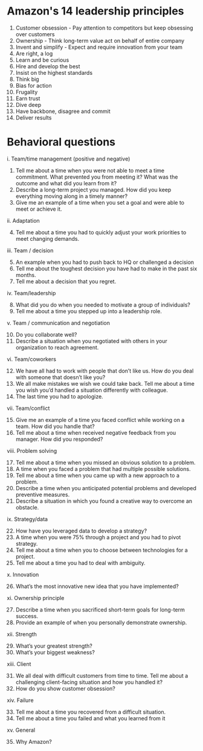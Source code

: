 # Amazon's 14 leadership principles
1. Customer obsession - Pay attention to competitors but keep obsessing over customers
2. Ownership - Think long-term value act on behalf of entire company
3. Invent and simplify - Expect and require innovation from your team
4. Are right, a log
5. Learn and be curious
6. Hire and develop the best
7. Insist on the highest standards
8. Think big
9. Bias for action
10. Frugality
11. Earn trust
12. Dive deep
13. Have backbone, disagree and commit
14. Deliver results

# Behavioral questions
i. Team/time management (positive and negative)
1) Tell me about a time when you were not able to meet a time commitment. What prevented you from meeting it? What was the outcome and what did you learn from it?
2) Describe a long-term project you managed. How did you keep everything moving along in a timely manner?
3) Give me an example of a time when you set a goal and were able to meet or achieve it.


ii. Adaptation

4) Tell me about a time you had to quickly adjust your work priorities to meet changing demands.


iii. Team / decision

5) An example when you had to push back to HQ or challenged a decision 
6) Tell me about the toughest decision you have had to make in the past six months.
7) Tell me about a decision that you regret.


iv. Team/leadership

8) What did you do when you needed to motivate a group of individuals?
9) Tell me about a time you stepped up into a leadership role.


v. Team / communication and negotiation

10) Do you collaborate well?
11) Describe a situation when you negotiated with others in your organization to reach agreement.


vi. Team/coworkers

12) We have all had to work with people that don’t like us. How do you deal with someone that doesn’t like you?
13) We all make mistakes we wish we could take back. Tell me about a time you wish you’d handled a situation differently with colleague.
14) The last time you had to apologize.


vii. Team/conflict

15) Give me an example of a time you faced conflict while working on a team. How did you handle that?
16) Tell me about a time when received negative feedback from you manager. How did you responded?


viii. Problem solving

17) Tell me about a time when you missed an obvious solution to a problem.
18) A time when you faced a problem that had multiple possible solutions.
19) Tell me about a time when you came up with a new approach to a problem.
20) Describe a time when you anticipated potential problems and developed preventive measures.
21) Describe a situation in which you found a creative way to overcome an obstacle.


ix. Strategy/data

22) How have you leveraged data to develop a strategy?
23) A time when you were 75% through a project and you had to pivot strategy.
24) Tell me about a time when you to choose between technologies for a project.
25) Tell me about a time you had to deal with ambiguity.


x. Innovation

26) What’s the most innovative new idea that you have implemented?


xi. Ownership principle

27) Describe a time when you sacrificed short-term goals for long-term success.
28) Provide an example of when you personally demonstrate ownership.


xii. Strength

29) What’s your greatest strength?
30) What’s your biggest weakness?


xiii. Client

31) We all deal with difficult customers from time to time. Tell me about a challenging client-facing situation and how you handled it?
32) How do you show customer obsession?


xiv. Failure

33) Tell me about a time you recovered from a difficult situation.
34) Tell me about a time you failed and what you learned from it


xv. General

35) Why Amazon?

